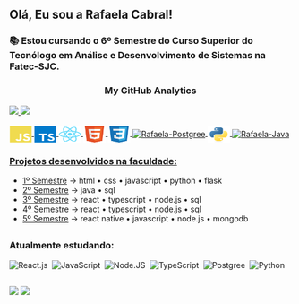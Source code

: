 ## Olá, Eu sou a Rafaela Cabral!
<h3 >📚 Estou cursando o 6º Semestre do Curso Superior do Tecnólogo em Análise e Desenvolvimento de Sistemas na Fatec-SJC.</h3>

<h3 align="center">My GitHub Analytics</h3>
<div>
  <a href = "https://github.com/RafaelaCabral"/>
  <img width="48%" src = "https://github-readme-stats.vercel.app/api?username=RafaelaCabral&count_private=true&show_icons=true&theme=tokyonight"/>
  <img width="40%" src = "https://github-readme-stats.vercel.app/api/top-langs/?username=RafaelaCabral&layout=compact&theme=tokyonight"/>
</div>

<div style="display: inline_block"><br>
  <img align="center" alt="Rafaela-Js" height="30" width="40" src="https://raw.githubusercontent.com/devicons/devicon/master/icons/javascript/javascript-plain.svg">
  <img align="center" alt="Rafaela-Ts" height="30" width="40" src="https://raw.githubusercontent.com/devicons/devicon/master/icons/typescript/typescript-plain.svg">
  <img align="center" alt="Rafaela-React" height="30" width="40" src="https://raw.githubusercontent.com/devicons/devicon/master/icons/react/react-original.svg">
  <img align="center" alt="Rafaela-HTML" height="30" width="40" src="https://raw.githubusercontent.com/devicons/devicon/master/icons/html5/html5-original.svg">
  <img align="center" alt="Rafaela-CSS" height="30" width="40" src="https://raw.githubusercontent.com/devicons/devicon/master/icons/css3/css3-original.svg">
  <img align="center" alt="Rafaela-Postgree" height="30" width="40" src="https://cdn.jsdelivr.net/gh/devicons/devicon/icons/postgresql/postgresql-original-wordmark.svg">
  <img align="center" alt="Rafaela-Python" height="30" width="40" src="https://raw.githubusercontent.com/devicons/devicon/master/icons/python/python-original.svg">
  <img align="center" alt="Rafaela-Java" height="30" width="40" src="https://cdn.jsdelivr.net/gh/devicons/devicon/icons/java/java-original-wordmark.svg">
    
</div>

### Projetos desenvolvidos na faculdade:
 * [1º Semestre](https://github.com/LittleTech10/API--1-ADS.git) → html • css • javascript • python • flask </br>
 * [2º Semestre](https://github.com/LittleTech10/API--2-ADS.git) → java • sql
 * [3º Semestre](https://github.com/LittleTech10/API--3-ADS.git) → react • typescript • node.js • sql
 * [4º Semestre](https://github.com/QuantumTeam23/API--4-ADS.git) → react • typescript • node.js • sql
 * [5º Semestre](https://github.com/4DeskGroup/API-2024.1) → react native • javascript • node.js • mongodb
   
##

 ### Atualmente estudando:
![React.js](https://img.shields.io/badge/React-20232A?style=for-the-badge&logo=react&logoColor=61DAFB)&nbsp;
![JavaScript](https://img.shields.io/badge/JavaScript-F7DF1E?style=for-the-badge&logo=javascript&logoColor=black)&nbsp;
![Node.JS](https://img.shields.io/badge/Node.js-43853D?style=for-the-badge&logo=node.js&logoColor=white)&nbsp;
![TypeScript](https://img.shields.io/badge/TypeScript-007ACC?style=for-the-badge&logo=typescript&logoColor=white)&nbsp;
![Postgree](https://img.shields.io/badge/PostgreSQL-316192?style=for-the-badge&logo=postgresql&logoColor=white)&nbsp;
![Python](https://img.shields.io/badge/Python-14354C?style=for-the-badge&logo=python&logoColor=white)&nbsp;
##
<div>
<a href="www.linkedin.com/in/rafaela-vieira-cabral-733b5922a"><img src = "https://img.shields.io/badge/LinkedIn-0077B5?style=for-the-badge&logo=linkedin&logoColor=white"/></a>
<a href = "mailto:rafaelavieiracabral04@gmail.com"><img src="https://img.shields.io/badge/-Gmail-%23333?style=for-the-badge&logo=gmail&logoColor=white" target="_blank"></a>
</div>
